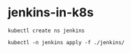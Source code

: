 # jenkins-in-k8s
````
kubectl create ns jenkins
````
````
kubectl -n jenkins apply -f ./jenkins/
````
